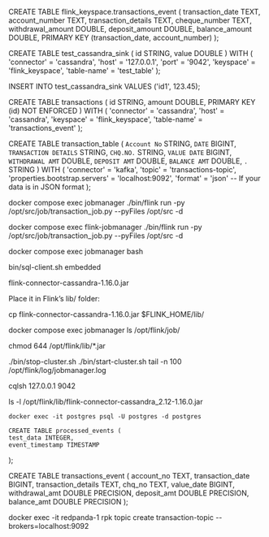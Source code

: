 CREATE TABLE flink_keyspace.transactions_event (
    transaction_date TEXT,
    account_number TEXT,
    transaction_details TEXT,
    cheque_number TEXT,
    withdrawal_amount DOUBLE,
    deposit_amount DOUBLE,
    balance_amount DOUBLE,
    PRIMARY KEY (transaction_date, account_number)
);

CREATE TABLE test_cassandra_sink (
    id STRING,
    value DOUBLE
) WITH (
    'connector' = 'cassandra',
    'host' = '127.0.0.1',
    'port' = '9042',
    'keyspace' = 'flink_keyspace',
    'table-name' = 'test_table'
);

INSERT INTO test_cassandra_sink VALUES ('id1', 123.45);



CREATE TABLE transactions (
    id STRING,
    amount DOUBLE,
    PRIMARY KEY (id) NOT ENFORCED
) WITH (
    'connector' = 'cassandra',
    'host' = 'cassandra',
    'keyspace' = 'flink_keyspace',
    'table-name' = 'transactions_event'
);


CREATE TABLE transaction_table (
    `Account No` STRING,
    `DATE` BIGINT,
    `TRANSACTION DETAILS` STRING,
    `CHQ.NO.` STRING,
    `VALUE DATE` BIGINT,
    `WITHDRAWAL AMT` DOUBLE,
    `DEPOSIT AMT` DOUBLE,
    `BALANCE AMT` DOUBLE,
    `.` STRING
) WITH (
    'connector' = 'kafka', 
    'topic' = 'transactions-topic', 
    'properties.bootstrap.servers' = 'localhost:9092', 
    'format' = 'json'  -- If your data is in JSON format
);


docker compose exec jobmanager ./bin/flink run -py /opt/src/job/transaction_job.py --pyFiles /opt/src -d

docker compose exec flink-jobmanager ./bin/flink run -py /opt/src/job/transaction_job.py --pyFiles /opt/src -d

docker compose exec jobmanager bash

bin/sql-client.sh embedded



flink-connector-cassandra-1.16.0.jar

Place it in Flink’s lib/ folder:

cp flink-connector-cassandra-1.16.0.jar $FLINK_HOME/lib/

docker compose exec jobmanager ls /opt/flink/job/

chmod 644 /opt/flink/lib/*.jar

./bin/stop-cluster.sh
./bin/start-cluster.sh
tail -n 100 /opt/flink/log/jobmanager.log

cqlsh 127.0.0.1 9042

ls -l /opt/flink/lib/flink-connector-cassandra_2.12-1.16.0.jar





    docker exec -it postgres psql -U postgres -d postgres

    CREATE TABLE processed_events (
    test_data INTEGER,
    event_timestamp TIMESTAMP
);



CREATE TABLE transactions_event (
    account_no TEXT,
    transaction_date BIGINT,
    transaction_details TEXT,
    chq_no TEXT,
    value_date BIGINT,
    withdrawal_amt DOUBLE PRECISION,
    deposit_amt DOUBLE PRECISION,
    balance_amt DOUBLE PRECISION
);


docker exec -it redpanda-1 rpk topic create transaction-topic --brokers=localhost:9092
